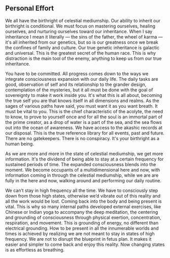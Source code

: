 ## Personal Effort

We all have the birthright of celestial mediumship.
Our ability to inherit our birthright is conditional.
We must focus on mastering ourselves,
healing ourselves,
and nurturing ourselves toward our inheritance.
When I say inheritance I mean it literally
&mdash;
the sins of the father,
the wheel of karma
&mdash;
it's all inherited from our genetics,
but so is our greatness once we break the confines of family and culture.
Our true genetic inheritance is galactic and universal.
This is the greatest secret of the human race.
This is why distraction is the main tool of the enemy,
anything to keep us from our true inheritance.

You have to be committed.
All progress comes down to the ways we integrate consciousness expansion with our daily life.
The daily tasks are good,
observation of self and its relationship to the grander design,
contemplation of the mysteries,
but it all must be done with the goal of sovereignty to make it work inside you.
It's what this is all about,
becoming the true self you are that knows itself in all dimensions and realms.
As the sages of various paths have said,
you must want it as you want breath.
It must be vital to you.
This is the chief characteristic of the acolyte,
the need to know,
to prove to yourself once and for all the soul is an immortal part of the prime creator,
as a drop of water is a part of the sea,
and the sea flows out into the ocean of awareness.
We have access to the akashic  records at our disposal.
This is the true reference library for all events,
past and future.
There are no gatekeepers.
There is no conspiracy.
It's your birthright as a human being.


As we are more and more in the state of celestial mediumship,
we get more information.
It's the dividend of being able to stay at a certain frequency for sustained periods of time.
The expanded consciousness blends into the moment.
We become occupants of a multidimensional here and now,
with information coming in through the celestial mediumship,
while we are are fully in the here and now,
walking around and performing our daily routine.


We can’t stay in high frequency all the time.
We have to consciously step down from those high states,
otherwise we’d vibrate out of this reality and all the work would be lost.
Coming back into the body and being present is vital.
This is why so many internal paths developed external exercises,
like Chinese or Indian yoga to accompany the deep meditation,
the centering and grounding of consciousness through physical exertion,
concentration,
respiration,
and movement.
This is grounding of energy,
no different than electrical grounding.
How to be present in all the innumerable worlds and times is achieved by realizing we are not meant to stay in states of high frequency.
We are not to disrupt the blueprint in fetus plan.
It makes it easier and simpler to come back and enjoy this reality.
Now changing states is as effortless as breathing.
